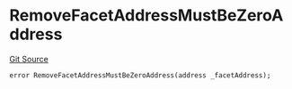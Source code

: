 # RemoveFacetAddressMustBeZeroAddress
[Git Source](https://github.com/thrackle-io/rules-engine/blob/54db83a2c72adaf3bc2196e69cb3cf728347d98b/src/protocol/economic/ruleProcessor/RuleProcessorDiamondLib.sol)


```solidity
error RemoveFacetAddressMustBeZeroAddress(address _facetAddress);
```

